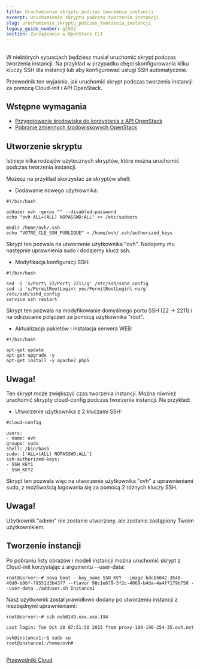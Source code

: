 ```yaml
---
title: Uruchomienie skryptu podczas tworzenia instancji
excerpt: Uruchomienie skryptu podczas tworzenia instancji
slug: uruchomienie_skryptu_podczas_tworzenia_instancji
legacy_guide_number: g1932
section: Zarządzanie w OpenStack CLI
---
```



## 
W niektórych sytuacjach będziesz musiał uruchomić skrypt podczas tworzenia instancji. 
Na przykład w przypadku chęci skonfigurowania kilku kluczy SSH dla instancji lub aby konfigurować usługi SSH automatycznie.

Przewodnik ten wyjaśnia, jak uruchomić skrypt podczas tworzenia instancji za pomocą Cloud-init i API OpenStack.


## Wstępne wymagania

- [Przygotowanie środowiska do korzystania z API OpenStack]({legacy}1851)
- [Pobranie zmiennych środowiskowych OpenStack]({legacy}1852)




## Utworzenie skryptu
Istnieje kilka rodzajów użytecznych skryptów, które można uruchomić podczas tworzenia instancji. 

Możesz na przykład skorzystać ze skryptów shell:


- Dodawanie nowego użytkownika:


```
#!/bin/bash

adduser ovh -gecos "" --disabled-password
echo "ovh ALL=(ALL) NOPASSWD:ALL" >> /etc/sudoers

mkdir /home/ovh/.ssh
echo "VOTRE_CLE_SSH_PUBLIQUE" > /home/ovh/.ssh/authorized_keys
```



Skrypt ten pozwala na utworzenie użytkownika "ovh". Nadajemy mu następnie uprawnienia sudo i dodajemy klucz ssh.


- Modyfikacja konfiguracji SSH:


```
#!/bin/bash

sed -i 's/Port\ 22/Port\ 2211/g' /etc/ssh/sshd_config
sed -i 's/PermitRootLogin\ yes/PermitRootLogin\ no/g' /etc/ssh/sshd_config
service ssh restart
```



Skrypt ten pozwala na modyfikowanie domyślnego portu SSH (22 -> 2211) i na odrzucanie połączeń za pomocą użytkownika "root".


- Aktualizacja pakietów i instalacja serwera WEB:


```
#!/bin/bash

apt-get update
apt-get upgrade -y
apt-get install -y apache2 php5
```




## Uwaga!
Ten skrypt może zwiększyć czas tworzenia instancji.
Można również uruchomić skrypty cloud-config podczas tworzenia instancji. Na przykład:


- Utworzenie użytkownika z 2 kluczami SSH:


```
#cloud-config

users:
- name: ovh
groups: sudo
shell: /bin/bash
sudo: ['ALL=(ALL) NOPASSWD:ALL']
ssh-authorized-keys:
- SSH_KEY1
- SSH_KEY2
```



Skrypt ten pozwala więc na utworzenie użytkownika "ovh" z uprawnieniami sudo, z możliwością logowania się za pomocą 2 różnych kluczy SSH.

## Uwaga!
Użytkownik "admin" nie zostanie utworzony, ale zostanie zastąpiony Twoim użytkownikiem.


## Tworzenie instancji
Po pobraniu listy obrazów i modeli instancji można uruchomić skrypt z Cloud-init korzystając z argumentu --user-data:


```
root@server:~# nova boot --key_name SSH_KEY --image bdcb5042-3548-40d0-b06f-79551d3b4377 --flavor 98c1e679-5f2c-4069-b4da-4a4f7179b758 --user-data ./adduser.sh Instance1
```


Nasz użytkownik został prawidłowo dodany po utworzeniu instancji z niezbędnymi uprawnieniami:


```
root@server:~# ssh ovh@149.xxx.xxx.194

Last login: Tue Oct 20 07:51:58 2015 from proxy-109-190-254-35.ovh.net

ovh@instance1:~$ sudo su
root@instance1:/home/ovh#
```




## 
[Przewodniki Cloud]({legacy}1785)


